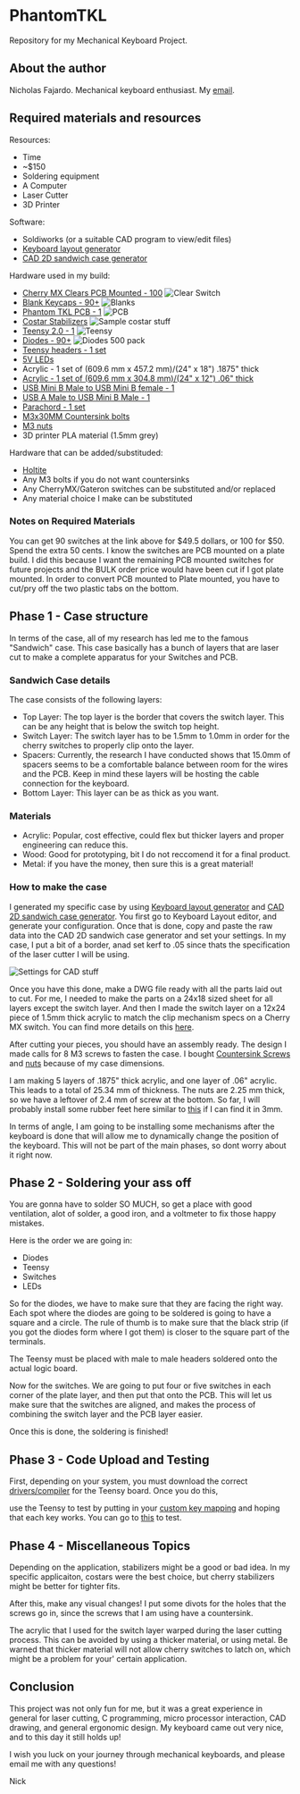 # PhantomTKL
Repository for my Mechanical Keyboard Project.

## About the author
Nicholas Fajardo.
Mechanical keyboard enthusiast. My [email](nafajardo15@gmail.com).

## Required materials and resources
Resources:
* Time
* ~$150
* Soldering equipment
* A Computer
* Laser Cutter
* 3D Printer

Software:
* Soldiworks (or a suitable CAD program to view/edit files)
* [Keyboard layout generator](http://www.keyboard-layout-editor.com/#/)
* [CAD 2D sandwich case generator](http://builder.swillkb.com/)

Hardware used in my build:
* [Cherry MX Clears PCB Mounted - 100](https://mechanicalkeyboards.com/shop/index.php?l=product_detail&p=594)
![Clear Switch](https://github.com/nafajardo/PhantomTKL/blob/master/Pics/Switch.jpg)
* [Blank Keycaps - 90+](https://mechanicalkeyboards.com/shop/index.php?l=product_detail&p=1652)
![Blanks](https://github.com/nafajardo/PhantomTKL/blob/master/Pics/Caps.jpg)
* [Phantom TKL PCB - 1](https://mechanicalkeyboards.com/shop/index.php?l=product_detail&p=536)
![PCB](https://github.com/nafajardo/PhantomTKL/blob/master/Pics/PCB.jpg)
* [Costar Stabilizers](http://www.wasdkeyboards.com/index.php/products/keyboard-parts.html)
![Sample costar stuff](https://github.com/nafajardo/PhantomTKL/blob/master/Pics/Costar.jpg)
* [Teensy 2.0 - 1](https://www.pjrc.com/store/teensy.html)
![Teensy](https://github.com/nafajardo/PhantomTKL/blob/master/Pics/Teensy.jpg)
* [Diodes - 90+](https://www.digikey.com/product-detail/en/on-semiconductor/1N4148/1N4148FS-ND/458603)
![Diodes 500 pack](https://github.com/nafajardo/PhantomTKL/blob/master/Pics/Diodes.jpg)
* [Teensy headers - 1 set](https://www.amazon.com/OdiySurveil-2-54mm-Straight-Single-Header/dp/B00UVPT5RI/ref=sr_1_sc_3?ie=UTF8&qid=1511016648&sr=8-3-spell&keywords=heaaders+for+circuit)
* [5V LEDs](https://www.amazon.com/Uxcell-a15050500ux0653-Bright-Light-Emitting/dp/B013U338OI/ref=sr_1_4?ie=UTF8&qid=1511016710&sr=8-4&keywords=5v+led&dpID=514QXT64ulL&preST=_SX342_QL70_&dpSrc=srch)
* Acrylic - 1 set of (609.6 mm x 457.2 mm)/(24" x 18") .1875" thick
* [Acrylic - 1 set of (609.6 mm x 304.8 mm)/(24" x 12") .06" thick](https://www.amazon.com/gp/product/B006QZ7J1G/ref=oh_aui_detailpage_o01_s00?ie=UTF8&psc=1)
* [USB Mini B Male to USB Mini B female - 1](https://www.digikey.com/product-detail/en/assmann-wsw-components/AK669M-1/AE10311-ND/1754621)
* [USB A Male to USB Mini B Male - 1](https://www.digikey.com/product-detail/en/assmann-wsw-components/AK672M-2-2/AE9929-ND/821683)
* [Parachord - 1 set](https://www.amazon.com/Paracord-Planet-Parachute-Strand-Popular/dp/B00GG0RLJQ/ref=sr_1_2?s=sporting-goods&ie=UTF8&qid=1511016892&sr=1-2&keywords=black+paracord)
* [M3x30MM Countersink bolts](https://www.amazon.com/gp/product/B01D9HIVNS/ref=oh_aui_detailpage_o00_s00?ie=UTF8&psc=1)
* [M3 nuts](https://www.amazon.com/gp/product/B01IWUSDYY/ref=oh_aui_detailpage_o00_s01?ie=UTF8&psc=1)
* 3D printer PLA material (1.5mm grey)

Hardware that can be added/substituded:
* [Holtite](http://winkeyless.kr/product/holtite/)
* Any M3 bolts if you do not want countersinks
* Any CherryMX/Gateron switches can be substituted and/or replaced
* Any material choice I make can be substituted

### Notes on Required Materials
You can get 90 switches at the link above for $49.5 dollars, or 100 for $50. Spend the extra 50 cents.
I know the switches are PCB mounted on a plate build. I did this because I want the remaining PCB mounted switches for future projects and the BULK order price would have been cut if I got plate mounted. In order to convert PCB mounted to Plate mounted, you have to cut/pry off the two plastic tabs on the bottom.

## Phase 1 - Case structure
In terms of the case, all of my research has led me to the famous "Sandwich" case. This case basically has a bunch of layers that are laser cut to make a complete apparatus for your Switches and PCB.

### Sandwich Case details
The case consists of the following layers:
* Top Layer: The top layer is the border that covers the switch layer. This can be any height that is below the switch top height.
* Switch Layer: The switch layer has to be 1.5mm to 1.0mm in order for the cherry switches to properly clip onto the layer.
* Spacers: Currently, the research I have conducted shows that 15.0mm of spacers seems to be a comfortable balance between room for the wires and the PCB. Keep in mind these layers will be hosting the cable connection for the keyboard.
* Bottom Layer: This layer can be as thick as you want.

### Materials
* Acrylic: Popular, cost effective, could flex but thicker layers and proper engineering can reduce this.
* Wood: Good for prototyping, bit I do not reccomend it for a final product.
* Metal: if you have the money, then sure this is a great material!

### How to make the case
I generated my specific case by using [Keyboard layout generator](http://www.keyboard-layout-editor.com/#/) and [CAD 2D sandwich case generator](http://builder.swillkb.com/). You first go to Keyboard Layout editor, and generate your configuration. Once that is done, copy and paste the raw data into the CAD 2D sandwich case generator and set your settings. In my case, I put a bit of a border, anad set kerf to .05 since thats the specification of the laser cutter I will be using.

![Settings for CAD stuff](https://github.com/nafajardo/PhantomTKL/blob/master/Pics/CAD%20Settings.png)

Once you have this done, make a DWG file ready with all the parts laid out to cut. For me, I needed to make the parts on a 24x18 sized sheet for all layers except the switch layer. And then I made the switch layer on a 12x24 piece of 1.5mm thick acrylic to match the clip mechanism specs on a Cherry MX switch. You can find more details on this [here](http://cherryamericas.com/product/mx-series-2/).

After cutting your pieces, you should have an assembly ready. The design I made calls for 8 M3 screws to fasten the case. I bought [Countersink Screws](https://www.amazon.com/gp/product/B01D9HIVNS/ref=od_aui_detailpages00?ie=UTF8&psc=1) and [nuts](https://www.amazon.com/gp/product/B01IWUSDYY/ref=od_aui_detailpages00?ie=UTF8&psc=1) because of my case dimensions.

I am making 5 layers of .1875" thick acrylic, and one layer of .06" acrylic. This leads to a total of 25.34 mm of thickness. The nuts are 2.25 mm thick, so we have a leftover of 2.4 mm of screw at the bottom. So far, I will probably install some rubber feet here similar to [this](http://www.mocap.com/threaded-plastic-caps-for-metric-threads.html) if I can find it in 3mm.

In terms of angle, I am going to be installing some mechanisms after the keyboard is done that will allow me to dynamically change the position of the keyboard. This will not be part of the main phases, so dont worry about it right now.

## Phase 2 - Soldering your ass off
You are gonna have to solder SO MUCH, so get a place with good ventilation, alot of solder, a good iron, and a voltmeter to fix those happy mistakes.

Here is the order we are going in:
* Diodes
* Teensy
* Switches
* LEDs

So for the diodes, we have to make sure that they are facing the right way. Each spot where the diodes are going to be soldered is going to have a square and a circle. The rule of thumb is to make sure that the black strip (if you got the diodes form where I got them) is closer to the square part of the terminals.

The Teensy must be placed with male to male headers soldered onto the actual logic board.

Now for the switches. We are going to put four or five switches in each corner of the plate layer, and then put that onto the PCB. This will let us make sure that the switches are aligned, and makes the process of combining the switch layer and the PCB layer easier.

Once this is done, the soldering is finished!

## Phase 3 - Code Upload and Testing
First, depending on your system, you must download the correct [drivers/compiler](https://www.pjrc.com/teensy/loader.html) for the Teensy board. Once you do this,

use the Teensy to test by putting in your [custom key mapping](https://www.pjrc.com/teensy/usb_keyboard.html) and hoping that each key works. You can go to [this](http://www.keyboardtester.com/) to test.


## Phase 4 - Miscellaneous Topics
Depending on the application, stabilizers might be a good or bad idea. In my specific applicaiton, costars were the best choice, but cherry stabilizers might be better for tighter fits.

After this, make any visual changes! I put some divots for the holes that the screws go in, since the screws that I am using have a countersink.

The acrylic that I used for the switch layer warped during the laser cutting process. This can be avoided by using a thicker material, or using metal. Be warned that thicker material will not allow cherry switches to latch on, which might be a problem for your' certain application.

## Conclusion
This project was not only fun for me, but it was a great experience in general for laser cutting, C programming, micro processor interaction, CAD drawing, and general ergonomic design. My keyboard came out very nice, and to this day it still holds up!

I wish you luck on your journey through mechanical keyboards, and please email me with any questions!

Nick
